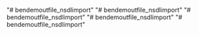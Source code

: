 "# bendemoutfile_nsdlimport" 
"# bendemoutfile_nsdlimport" 
"# bendemoutfile_nsdlimport" 
"# bendemoutfile_nsdlimport" 
"# bendemoutfile_nsdlimport" 
